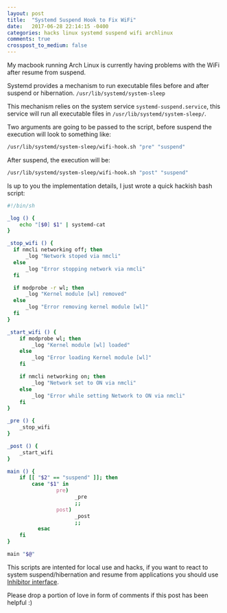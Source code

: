 ```yaml
---
layout: post
title:  "Systemd Suspend Hook to Fix WiFi"
date:   2017-06-28 22:14:15 -0400
categories: hacks linux systemd suspend wifi archlinux
comments: true
crosspost_to_medium: false
---
```


My macbook running Arch Linux is currently having problems with the WiFi after
resume from suspend.

Systemd provides a mechanism to run executable files before and after suspend or hibernation.
`/usr/lib/systemd/system-sleep`

This mechanism relies on the system service `systemd-suspend.service`, this
service will run all executable files in `/usr/lib/systemd/system-sleep/`.

Two arguments are going to be passed to the script, before suspend the execution
will look to something like:

```sh
/usr/lib/systemd/system-sleep/wifi-hook.sh "pre" "suspend"
```

After suspend, the execution will be:

```sh
/usr/lib/systemd/system-sleep/wifi-hook.sh "post" "suspend"
```

Is up to you the implementation details, I just wrote a quick hackish bash
script:


```sh
#!/bin/sh

_log () {
	echo "[$0] $1" | systemd-cat
}

_stop_wifi () {
  if nmcli networking off; then
      _log "Network stoped via nmcli"
  else
      _log "Error stopping network via nmcli"
  fi

  if modprobe -r wl; then
      _log "Kernel module [wl] removed"
  else
      _log "Error removing kernel module [wl]"
  fi
}

_start_wifi () {
	if modprobe wl; then
        _log "Kernel module [wl] loaded"
    else
        _log "Error loading Kernel module [wl]"
    fi

	if nmcli networking on; then
        _log "Network set to ON via nmcli"
    else
        _log "Error while setting Network to ON via nmcli"
    fi
}

_pre () {
	_stop_wifi
}

_post () {
	_start_wifi
}

main () {
    if [[ "$2" == "suspend" ]]; then
        case "$1" in
		        pre)
			          _pre
			          ;;
		        post)
			          _post
			          ;;
	      esac
    fi
}

main "$@"
```

This scripts are intented for local use and hacks, if you want to react to
system suspend/hibernation and resume from applications you should use
[Inhibitor
interface](https://www.freedesktop.org/wiki/Software/systemd/inhibit/).

Please drop a portion of love in form of comments if this post has been helpful :)
